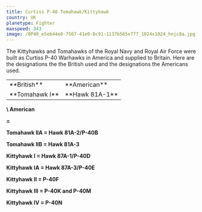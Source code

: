 ```yaml
---
title: Curtiss P-40 Tomahawk/Kittyhawk
country: UK
planetype: Fighter
maxspeed: 343
image: /0P40_e5eb44e0-7507-41e0-8c91-1137b565e777_1024x1024_hnjc8a.jpg
---
```

The Kittyhawks and Tomahawks of the Royal Navy and Royal Air Force were built as Curtiss P-40 Warhawks in America and supplied to Britain. Here are the designations the the British used and the designations the Americans used. 

 <table>

<tr>

<td>**British**</td>

<td>**American**</td>

</tr>

<tr>

<td>**Tomahawk I**</td>

<td>**Hawk 81A-1**</td>

</tr>

</table>

 **\    American**

 **\=**                    

**Tomahawk IIA                 =                    Hawk 81A-2/P-40B**

**Tomahawk IIB                 =                    Hawk 81A-3**

**Kittyhawk I                      =                     Hawk 87A-1/P-40D**

**Kittyhawk IA                   =                      Hawk 87A-3/P-40E**

**Kittyhawk II                     =                      P-40F**

**Kittyhawk III                    =                     P-40K and P-40M**

**Kittyhawk IV                   =                     P-40N**